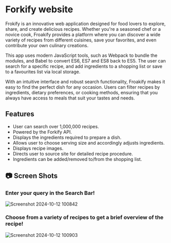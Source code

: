 # Forkify website

Frokify is an innovative web application designed for food lovers to explore, share, and create delicious recipes. Whether you're a seasoned chef or a novice cook, Froakify provides a platform where you can discover a wide variety of recipes from different cuisines, save your favorites, and even contribute your own culinary creations.

This app uses modern JavaScript tools, such as Webpack to bundle the modules, and Babel to convert ES6, ES7 and ES8 back to ES5. The user can search for a specific recipe, and add ingredients to a shopping list or save to a favourites list via local storage.

With an intuitive interface and robust search functionality, Froakify makes it easy to find the perfect dish for any occasion. Users can filter recipes by ingredients, dietary preferences, or cooking methods, ensuring that you always have access to meals that suit your tastes and needs.

## Features

- User can search over 1,000,000 recipes.
- Powered by the Forkify API.
- Displays the ingredients required to prepare a dish.
- Allows user to choose serving size and accordingly adjusts ingredients.
- Displays recipe images.
- Directs user to source site for detailed recipe procedure.
- Ingredients can be added/removed to/from the shopping list.

## 📷 Screen Shots

### Enter your query in the Search Bar!

![Screenshot 2024-10-12 100842](https://github.com/user-attachments/assets/068e382b-067b-4f4e-9819-0d7e38bbbb2b)

### Choose from a variety of recipes to get a brief overview of the recipe!

![Screenshot 2024-10-12 100903](https://github.com/user-attachments/assets/47c72a77-3f4d-40a9-89e9-64bfca5d89ca)

